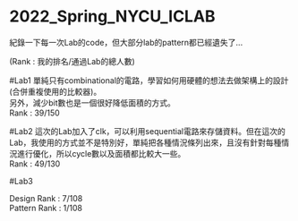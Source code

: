 # 2022_Spring_NYCU_ICLAB

紀錄一下每一次Lab的code，但大部分lab的pattern都已經遺失了...   

(Rank : 我的排名/通過Lab的總人數)  

#Lab1 
  單純只有combinational的電路，學習如何用硬體的想法去做架構上的設計(合併重複使用的比較器)。  
  另外，減少bit數也是一個很好降低面積的方式。    
  Rank : 39/150  
    
#Lab2 
  這次的Lab加入了clk，可以利用sequential電路來存儲資料。但在這次的Lab，我使用的方式並不是特別好，單純把各種情況條列出來，且沒有針對每種情況進行優化，所以cycle數以及面積都比較大一些。  
  Rank : 49/130  
  
#Lab3 
  
  Design Rank : 7/108  
  Pattern Rank : 1/108  
  



